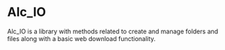 # Alc_IO
Alc_IO is a library with methods related to create and manage folders and files along with a basic web download functionality.
